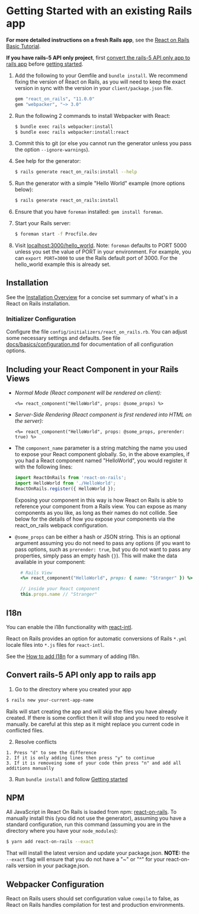 # Getting Started with an existing Rails app

**For more detailed instructions on a fresh Rails app**, see the [React on Rails Basic Tutorial](../../docs/tutorial.md).

**If you have rails-5 API only project**, first [convert the rails-5 API only app to rails app](#convert-rails-5-api-only-app-to-rails-app) before [getting started](#getting-started-with-an-existing-rails-app).

1. Add the following to your Gemfile and `bundle install`. We recommend fixing the version of React on Rails, as you will need to keep the exact version in sync with the version in your `client/package.json` file.

   ```ruby
   gem "react_on_rails", "11.0.0"
   gem "webpacker", "~> 3.0"
   ```

2. Run the following 2 commands to install Webpacker with React:

   ```bash
   $ bundle exec rails webpacker:install
   $ bundle exec rails webpacker:install:react
   ```

3. Commit this to git (or else you cannot run the generator unless you pass the option `--ignore-warnings`).

4. See help for the generator:

   ```bash
   $ rails generate react_on_rails:install --help
   ```

5. Run the generator with a simple "Hello World" example (more options below):

   ```bash
   $ rails generate react_on_rails:install
   ```

6. Ensure that you have `foreman` installed: `gem install foreman`.

7. Start your Rails server:

   ```bash
   $ foreman start -f Procfile.dev
   ```

8. Visit [localhost:3000/hello_world](http://localhost:3000/hello_world). Note: `foreman` defaults to PORT 5000 unless you set the value of PORT in your environment. For example, you can `export PORT=3000` to use the Rails default port of 3000. For the hello_world example this is already set.

## Installation

See the [Installation Overview](../../docs/basics/installation-overview.md) for a concise set summary of what's in a React on Rails installation.

### Initializer Configuration

Configure the file `config/initializers/react_on_rails.rb`. You can adjust some necessary settings and defaults. See file [docs/basics/configuration.md](../../docs/basics/configuration.md) for documentation of all configuration options.

## Including your React Component in your Rails Views

- *Normal Mode (React component will be rendered on client):*

  ```erb
  <%= react_component("HelloWorld", props: @some_props) %>
  ```

- *Server-Side Rendering (React component is first rendered into HTML on the server):*

  ```erb
  <%= react_component("HelloWorld", props: @some_props, prerender: true) %>
  ```

- The `component_name` parameter is a string matching the name you used to expose your React component globally. So, in the above examples, if you had a React component named "HelloWorld", you would register it with the following lines:

  ```js
  import ReactOnRails from 'react-on-rails';
  import HelloWorld from './HelloWorld';
  ReactOnRails.register({ HelloWorld });
  ```

  Exposing your component in this way is how React on Rails is able to reference your component from a Rails view. You can expose as many components as you like, as long as their names do not collide. See below for the details of how you expose your components via the react_on_rails webpack configuration.

- `@some_props` can be either a hash or JSON string. This is an optional argument assuming you do not need to pass any options (if you want to pass options, such as `prerender: true`, but you do not want to pass any properties, simply pass an empty hash `{}`). This will make the data available in your component:

  ```ruby
    # Rails View
    <%= react_component("HelloWorld", props: { name: "Stranger" }) %>
  ```

  ```javascript
    // inside your React component
    this.props.name // "Stranger"
  ```

## I18n

You can enable the i18n functionality with [react-intl](https://github.com/yahoo/react-intl).

React on Rails provides an option for automatic conversions of Rails `*.yml` locale files into `*.js` files for `react-intl`.

See the [How to add I18n](../../docs/basics/i18n.md) for a summary of adding I18n.

## Convert rails-5 API only app to rails app

1. Go to the directory where you created your app

```bash
$ rails new your-current-app-name
```

Rails will start creating the app and will skip the files you have already created. If there is some conflict then it will stop and you need to resolve it manually. be careful at this step as it might replace you current code in conflicted files.

2. Resolve conflicts

```
1. Press "d" to see the difference
2. If it is only adding lines then press "y" to continue
3. If it is removeing some of your code then press "n" and add all additions manually
```

3. Run `bundle install` and follow [Getting started](#getting-started-with-an-existing-rails-app)

## NPM

All JavaScript in React On Rails is loaded from npm: [react-on-rails](https://www.npmjs.com/package/react-on-rails). To manually install this (you did not use the generator), assuming you have a standard configuration, run this command (assuming you are in the directory where you have your `node_modules`):

```bash
$ yarn add react-on-rails --exact
```

That will install the latest version and update your package.json. **NOTE:** the `--exact` flag will ensure that you do not have a "~" or "^" for your react-on-rails version in your package.json.

## Webpacker Configuration

React on Rails users should set configuration value `compile` to false, as React on Rails handles compilation for test and production environments.

